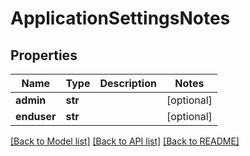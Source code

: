 # ApplicationSettingsNotes

## Properties
Name | Type | Description | Notes
------------ | ------------- | ------------- | -------------
**admin** | **str** |  | [optional] 
**enduser** | **str** |  | [optional] 

[[Back to Model list]](../README.md#documentation-for-models) [[Back to API list]](../README.md#documentation-for-api-endpoints) [[Back to README]](../README.md)

